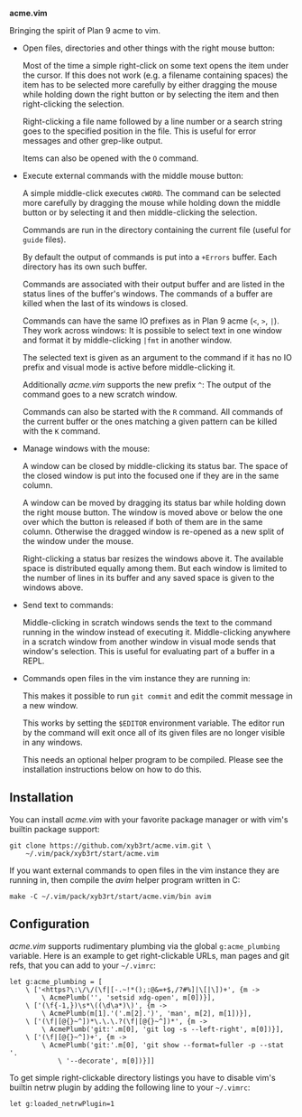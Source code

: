 **acme.vim**

Bringing the spirit of Plan 9 acme to vim.

* Open files, directories and other things with the right mouse button:

	Most of the time a simple right-click on some text opens the item under
	the cursor. If this does not work (e.g. a filename containing spaces)
	the item has to be selected more carefully by either dragging the mouse
	while holding down the right button or by selecting the item and then
	right-clicking the selection.

	Right-clicking a file name followed by a line number or a search string
	goes to the specified position in the file. This is useful for error
	messages and other grep-like output.

	Items can also be opened with the `O` command.

* Execute external commands with the middle mouse button:

	A simple middle-click executes `cWORD`. The command can be selected
	more carefully by dragging the mouse while holding down the middle
	button or by selecting it and then middle-clicking the selection.

	Commands are run in the directory containing the current file (useful
	for `guide` files).

	By default the output of commands is put into a `+Errors` buffer. Each
	directory has its own such buffer.

	Commands are associated with their output buffer and are listed in the
	status lines of the buffer's windows. The commands of a buffer are
	killed when the last of its windows is closed.

	Commands can have the same IO prefixes as in Plan 9 acme (`<`, `>`,
	`|`). They work across windows: It is possible to select text in one
	window and format it by middle-clicking `|fmt` in another window.

	The selected text is given as an argument to the command if it has no
	IO prefix and visual mode is active before middle-clicking it.

	Additionally *acme.vim* supports the new prefix `^`: The output of the
	command goes to a new scratch window.

	Commands can also be started with the `R` command. All commands of the
	current buffer or the ones matching a given pattern can be killed with
	the `K` command.

* Manage windows with the mouse:

	A window can be closed by middle-clicking its status bar. The space of
	the closed window is put into the focused one if they are
	in the same column.

	A window can be moved by dragging its status bar while holding down the
	right mouse button. The window is moved above or below the one over
	which the button is released if both of them are in the same column.
	Otherwise the dragged window is re-opened as a new split of the window
	under the mouse.

	Right-clicking a status bar resizes the windows above it. The available
	space is distributed equally among them. But each window is limited to
	the number of lines in its buffer and any saved space is given to the
	windows above.

* Send text to commands:

	Middle-clicking in scratch windows sends the text to the command
	running in the window instead of executing it. Middle-clicking anywhere
	in a scratch window from another window in visual mode sends that
	window's selection. This is useful for evaluating part of a buffer in a
	REPL.

* Commands open files in the vim instance they are running in:

	This makes it possible to run `git commit` and edit the commit message
	in a new window.

	This works by setting the `$EDITOR` environment variable. The editor
	run by the command will exit once all of its given files are no longer
	visible in any windows.

	This needs an optional helper program to be compiled. Please see the
	installation instructions below on how to do this.


Installation
------------

You can install *acme.vim* with your favorite package manager or with vim's
builtin package support:

```
git clone https://github.com/xyb3rt/acme.vim.git \
	~/.vim/pack/xyb3rt/start/acme.vim
```

If you want external commands to open files in the vim instance they are
running in, then compile the *avim* helper program written in C:

```
make -C ~/.vim/pack/xyb3rt/start/acme.vim/bin avim
```


Configuration
-------------

*acme.vim* supports rudimentary plumbing via the global `g:acme_plumbing`
variable. Here is an example to get right-clickable URLs, man pages and git
refs, that you can add to your `~/.vimrc`:

```
let g:acme_plumbing = [
	\ ['<https?\:\/\/(\f|[-.~!*();:@&=+$,/?#%]|\[|\])+', {m ->
		\ AcmePlumb('', 'setsid xdg-open', m[0])}],
	\ ['(\f{-1,})\s*\((\d\a*)\)', {m ->
		\ AcmePlumb(m[1].'('.m[2].')', 'man', m[2], m[1])}],
	\ ['(\f|[@{}~^])*\.\.\.?(\f|[@{}~^])*', {m ->
		\ AcmePlumb('git:'.m[0], 'git log -s --left-right', m[0])}],
	\ ['(\f|[@{}~^])+', {m ->
		\ AcmePlumb('git:'.m[0], 'git show --format=fuller -p --stat '.
			\ '--decorate', m[0])}]]
```

To get simple right-clickable directory listings you have to disable vim's
builtin netrw plugin by adding the following line to your `~/.vimrc`:

```
let g:loaded_netrwPlugin=1
```

